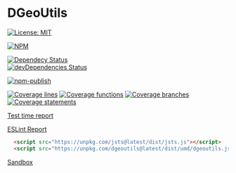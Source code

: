 # DGeoUtils
[![License: MIT](https://img.shields.io/badge/License-MIT-green.svg)](https://opensource.org/licenses/MIT)

[![NPM](https://nodei.co/npm/dgeoutils.png?downloads=true)](https://www.npmjs.com/package/dgeoutils)

[![Dependecy Status](https://david-dm.org/edejin/DGeoUtils.svg)](https://david-dm.org/edejin/DGeoUtils)  
[![devDependencies Status](https://david-dm.org/edejin/DGeoUtils/dev-status.svg)](https://david-dm.org/edejin/DGeoUtils?type=dev)

[![npm-publish](https://github.com/edejin/DGeoUtils/actions/workflows/npm-publish.yml/badge.svg)](https://github.com/edejin/DGeoUtils/actions/workflows/npm-publish.yml)

[![Coverage lines](media/badges/badge-lines.svg)](media/lcov-report/index.html)
[![Coverage functions](media/badges/badge-functions.svg)](media/lcov-report/index.html)
[![Coverage branches](media/badges/badge-branches.svg)](media/lcov-report/index.html)
[![Coverage statements](media/badges/badge-statements.svg)](media/lcov-report/index.html)

[Test time report](media/time-report.html)

[ESLint Report](media/eslit.html)

```html
  <script src="https://unpkg.com/jsts@latest/dist/jsts.js"></script>
  <script src="https://unpkg.com/dgeoutils@latest/dist/umd/dgeoutils.js"></script>
```

[Sandbox](https://jsbin.com/yaxaqif/edit?js,output)

